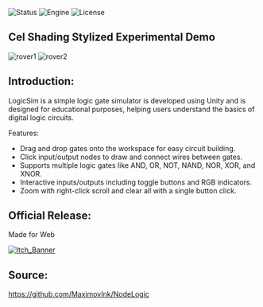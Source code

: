 ![Status](https://badgen.net/badge/Status/Experiment/orange?icon=github)
![Engine](https://badgen.net/badge/Engine/Unity/blue)
![License](https://badgen.net/badge/license/MIT/green)

## **Cel Shading Stylized Experimental Demo**
![rover1](https://github.com/user-attachments/assets/c728232a-8964-4ccf-82de-78be5c0f5182)
![rover2](https://github.com/user-attachments/assets/c49e6356-c67a-4653-82e4-f1027e032122)


## **Introduction:**
LogicSim is a simple logic gate simulator is developed using Unity and is designed for educational purposes, helping users understand the basics of digital logic circuits.

Features:

- Drag and drop gates onto the workspace for easy circuit building.
- Click input/output nodes to draw and connect wires between gates.
- Supports multiple logic gates like AND, OR, NOT, NAND, NOR, XOR, and XNOR.
- Interactive inputs/outputs including toggle buttons and RGB indicators.
- Zoom with right-click scroll and clear all with a single button click.

## **Official Release:**
Made for Web

[![Itch_Banner](https://github.com/user-attachments/assets/13fecf6b-cca1-44b0-8b63-d69e96809f8b)](https://parven.itch.io/logic-sim)

## **Source:**
https://github.com/MaximovInk/NodeLogic
